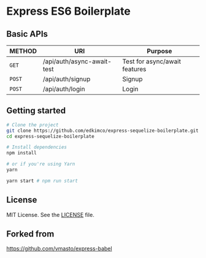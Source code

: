 # Express ES6 Boilerplate

## Basic APIs

| METHOD | URI | Purpose |
| ------ | --- | ------- |
| `GET` | /api/auth/async-await-test | Test for async/await features |
| `POST` | /api/auth/signup | Signup |
| `POST` | /api/auth/login | Login |


## Getting started

```sh
# Clone the project
git clone https://github.com/edkimco/express-sequelize-boilerplate.git
cd express-sequelize-boilerplate

# Install dependencies
npm install

# or if you're using Yarn
yarn
```

```sh
yarn start # npm run start
```

## License
MIT License. See the [LICENSE](LICENSE) file.

## Forked from
https://github.com/vmasto/express-babel
